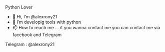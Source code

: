
Python Lover

- 👋 Hi, I’m @alexrony21
- 👀 I’m developig tools with python
- 📫 How to reach me ...
if you wanna contact me you can contact me via facebook and Telegram 


Telegram : @alexrony21
<!---
alexrony21/alexrony21 is a ✨ special ✨ repository because its `README.md` (this file) appears on your GitHub profile.
You can click the Preview link to take a look at your changes.
--->

